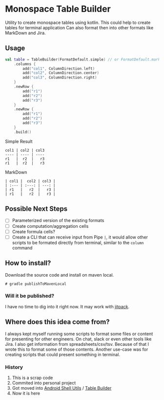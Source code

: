 # Monospace Table Builder
Utility to create monospace tables using kotlin.
This could help to create tables for terminal application
Can also format then into other formats like MarkDown and Jira.

## Usage
```kotlin
val table = TableBuilder(FormatDefault.simple) // or FormatDefault.markdown 
    .columns {
        add("col1", ColumnDirection.left)
        add("col2", ColumnDirection.center)
        add("col3", ColumnDirection.right)
    }
    .newRow {
        add("r1")
        add("r2")
        add("r3")
    }
    .newRow {
        add("r1")
        add("r2")
        add("r3")
    }
    .build()
```

Simple Result
```
col1 | col2 | col3
---- | ---- | ----
r1   |  r2  |   r3
r1   |  r2  |   r3
```

MarkDown
```
| col1 |  col2 | col3 |
| :--- | :---: | ---: |
| r1   |   r2  |   r3 |
| r1   |   r2  |   r3 |
```

## Possible Next Steps
* [ ] Parameterized version of the existing formats
* [ ] Create computation/aggregation cells
* [ ] Create formula cells?
* [ ] Create a CLI that can receive input from Pipe `|`, it would allow other scripts to be formated directly from terminal, similar to the `column` command 

## How to install?
Download the source code and install on maven local.
```
# gradle publishToMavenLocal
```

### Will it be published?
I have no time to dig into it right now.
It may work with [jitpack](https://jitpack.io/).


## Where does this idea come from?
I always kept myself running some scripts to format some files or content for presenting for other engineers.
On chat, slack or even other tools like Jira.
I also get information from spreadsheets/csv/tsv.
Because of that I wrote this to format some of those contents.
Another use-case was for creating scripts that could present something in terminal.

### History
1. This is a scrap code
2. Commited into personal project
3. Got moved into [Android Shell Utils](https://github.com/brunodles/AndroidShellUtils) / [Table Builder](https://github.com/brunodles/AndroidShellUtils/tree/main/table_builder)
4. Now it is here
